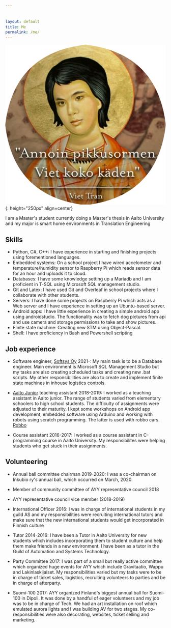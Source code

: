```yaml
---


layout: default
title: Me
permalink: /me/
---
```

![viet](/static/viet_pohina.png){: height="250px" align=center}


I am a Master's student currently doing a Master's thesis in Aalto University and my major is smart home environments in Translation Engineering

## Skills

* Python, C#, C++: I have experience in starting and finishing projects using forementioned languages.
* Embedded systems: On a school project I have wired accelometer and temperature/humidity sensor to Raspberry Pi which reads sensor data for an hour and uploads it to cloud.
* Databases: I have some knowledge setting up a Mariadb and I am proficient in T-SQL using Microsoft SQL management studio.
* Git and Latex: I have used Git and Overleaf in school projects where I collaborate with other students.
* Servers: I have done some projects on Raspberry Pi which acts as a Web server and I have experience in setting up an Ubuntu-based server.
* Android apps: I have little experience in creating a simple android app using androidstudio. The functionality was to fetch dog pictures from api and use camera and storage permissions to take and show pictures.
* Finite state machine: Creating new STM using Object-Pascal.
* Shell: I have proficiency in Bash and Powershell scripting

## Job experience

* Software engineer, [Softsys Oy](http://www.softsys.fi) 2021-: My main task is to be a Database engineer. Main environment is Microsoft SQL Management Studio but my tasks are also creating scheduled tasks and creating new .bat scripts. My other responsibilities are also to create and implement finite state machines in inhouse logistics controls.

* [Aalto Junior](https://www.aalto.fi/en/aalto-university-junior) teaching assistant 2018-2019: I worked as a teaching assistant in Aalto junior. The range of students varied from elementary schoolers to high school students. The difficulty of assignments were adjusted to their maturity. I kept some workshops on Android app development, embedded software using Arduino and working with robots using scratch programming. The latter is used with robbo cars. [Robbo](https://www.robbo.world/)

* Course assistant 2016-2017: I worked as a course assistant in C-programming course in Aalto University. My responsibilites were helping students who get stuck in their assignments.

## Volunteering

* Annual ball committee chairman 2019-2020: I was a co-chairman on Inkubio ry's annual ball, which occurred on March, 2020. 

* Member of community committee of AYY representative council 2018

* AYY representative council vice member (2018-2019)

* International Officer 2016: I was in charge of international students in my guild AS and my responsibilities were recruiting international tutors and make sure that the new international students would get incorporated in Finnish culture

* Tutor 2014-2016: I have been a Tutor in Aalto University for new students which includes incorporating them to student culture and help them make friends in a new environment. I have been as a tutor in the Guild of Automation and Systems Technology.

* Party Committee 2017: I was part of a small but really active committee which organized huge events for AYY which include Gravitaatio, Wappu and Lakinlaskijaiset. My responsibilities varied but my tasks were to be in charge of ticket sales, logistics, recruiting volunteers to parties and be in charge of afterparty.

* Suomi-100 2017: AYY organized Finland's biggest annual ball for Suomi-100 in Dipoli. It was done by a handful of eager volunteers and my job was to be in charge of Tech. We had an art installation on roof which emulated aurora lights and I was building AV for two stages. My co-responsibilities were also decorating, websites, ticket selling and marketing.
